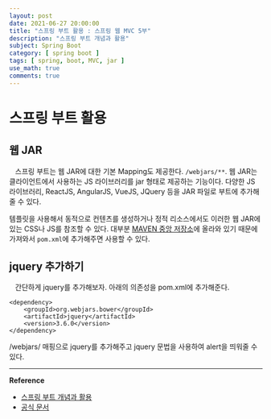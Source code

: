 ```yaml
---
layout: post
date: 2021-06-27 20:00:00
title: "스프링 부트 활용 : 스프링 웹 MVC 5부"
description: "스프링 부트 개념과 활용"
subject: Spring Boot
category: [ spring boot ]
tags: [ spring, boot, MVC, jar ]
use_math: true
comments: true
---
```


# 스프링 부트 활용

## 웹 JAR

&nbsp;&nbsp;&nbsp;스프링 부트는 웹 JAR에 대한 기본 Mapping도 제공한다. `/webjars/**`. 웹 JAR는 클라이언트에서 사용하는 JS 라이브러리를 jar 형태로 제공하는 기능이다. 다양한 JS 라이브러리, ReactJS, AngularJS, VueJS, JQuery 등을 JAR 파일로 부트에 추가해 줄 수 있다.

템플릿을 사용해서 동적으로 컨텐츠를 생성하거나 정적 리소스에서도 이러한 웹 JAR에 있는 CSS나 JS를 참조할 수 있다. 대부분 [MAVEN 중앙 저장소](https://mvnrepository.com/)에 올라와 있기 때문에 가져와서 `pom.xml`에 추가해주면 사용할 수 있다.

## jquery 추가하기

&nbsp;&nbsp;&nbsp;간단하게 jquery를 추가해보자. 아래의 의존성을 pom.xml에 추가해준다.

```
<dependency>
    <groupId>org.webjars.bower</groupId>
    <artifactId>jquery</artifactId>
    <version>3.6.0</version>
</dependency>
```

/webjars/ 매핑으로 jquery를 추가해주고 jquery 문법을 사용하여 alert을 띄워줄 수 있다.



---
**Reference**
+ [스프링 부트 개념과 활용](https://inf.run/Xny5)
+ [공식 문서](https://docs.spring.io/spring-boot/docs/2.0.3.RELEASE/reference/htmlsingle/)
